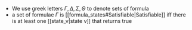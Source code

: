 - We use greek letters $\Gamma, \Delta,\Sigma,\Theta$ to denote sets of formula
- a set of formulae $\Gamma$ is [[formula_states#Satisfiable|Satisfiable]] iff there is at least one [[state_v|state v]] that returns true